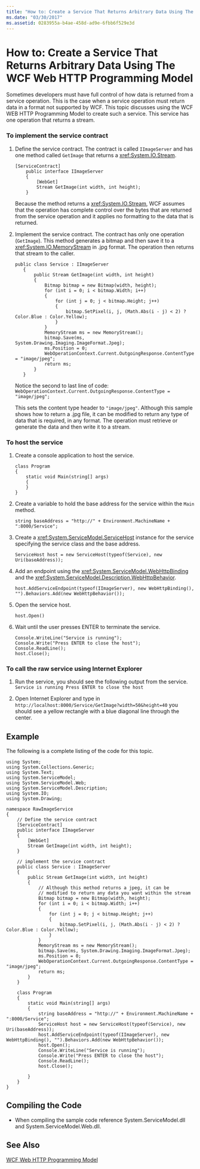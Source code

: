```yaml
---
title: "How to: Create a Service That Returns Arbitrary Data Using The WCF Web HTTP Programming Model"
ms.date: "03/30/2017"
ms.assetid: 0283955a-b4ae-458d-ad9e-6fbb6f529e3d
---
```

# How to: Create a Service That Returns Arbitrary Data Using The WCF Web HTTP Programming Model
Sometimes developers must have full control of how data is returned from a service operation. This is the case when a service operation must return data in a format not supported by WCF. This topic discusses using the WCF WEB HTTP Programming Model to create such a service. This service has one operation that returns a stream.  
  
### To implement the service contract  
  
1. Define the service contract. The contract is called `IImageServer` and has one method called `GetImage` that returns a <xref:System.IO.Stream>.  
  
   ```  
   [ServiceContract]  
       public interface IImageServer  
       {  
           [WebGet]  
           Stream GetImage(int width, int height);  
       }  
   ```  
  
    Because the method returns a <xref:System.IO.Stream>, WCF assumes that the operation has complete control over the bytes that are returned from the service operation and it applies no formatting to the data that is returned.  
  
2. Implement the service contract. The contract has only one operation (`GetImage`). This method generates a bitmap and then save it to a <xref:System.IO.MemoryStream> in .jpg format. The operation then returns that stream to the caller.  
  
   ```  
   public class Service : IImageServer  
      {  
          public Stream GetImage(int width, int height)  
          {  
              Bitmap bitmap = new Bitmap(width, height);  
              for (int i = 0; i < bitmap.Width; i++)  
              {  
                  for (int j = 0; j < bitmap.Height; j++)  
                  {  
                      bitmap.SetPixel(i, j, (Math.Abs(i - j) < 2) ? Color.Blue : Color.Yellow);  
                  }  
              }  
              MemoryStream ms = new MemoryStream();  
              bitmap.Save(ms, System.Drawing.Imaging.ImageFormat.Jpeg);  
              ms.Position = 0;  
              WebOperationContext.Current.OutgoingResponse.ContentType = "image/jpeg";  
              return ms;  
          }  
      }  
   ```  
  
    Notice the second to last line of code: `WebOperationContext.Current.OutgoingResponse.ContentType = "image/jpeg";`  
  
    This sets the content type header to `"image/jpeg"`. Although this sample shows how to return a .jpg file, it can be modified to return any type of data that is required, in any format. The operation must retrieve or generate the data and then write it to a stream.  
  
### To host the service  
  
1. Create a console application to host the service.  
  
   ```  
   class Program  
   {  
       static void Main(string[] args)  
       {  
       }   
   }  
   ```  
  
2. Create a variable to hold the base address for the service within the `Main` method.  
  
   ```  
   string baseAddress = "http://" + Environment.MachineName + ":8000/Service";  
   ```  
  
3. Create a <xref:System.ServiceModel.ServiceHost> instance for the service specifying the service class and the base address.  
  
   ```  
   ServiceHost host = new ServiceHost(typeof(Service), new Uri(baseAddress));  
   ```  
  
4. Add an endpoint using the <xref:System.ServiceModel.WebHttpBinding> and the <xref:System.ServiceModel.Description.WebHttpBehavior>.  
  
   ```  
   host.AddServiceEndpoint(typeof(IImageServer), new WebHttpBinding(), "").Behaviors.Add(new WebHttpBehavior());  
   ```  
  
5. Open the service host.  
  
   ```  
   host.Open()  
   ```  
  
6. Wait until the user presses ENTER to terminate the service.  
  
   ```  
   Console.WriteLine("Service is running");  
   Console.Write("Press ENTER to close the host");  
   Console.ReadLine();  
   host.Close();  
   ```  
  
### To call the raw service using Internet Explorer  
  
1. Run the service, you should see the following output from the service. `Service is running Press ENTER to close the host`  
  
2. Open Internet Explorer and type in `http://localhost:8000/Service/GetImage?width=50&height=40` you should see a yellow rectangle with a blue diagonal line through the center.  
  
## Example  
 The following is a complete listing of the code for this topic.  
  
```  
using System;  
using System.Collections.Generic;  
using System.Text;  
using System.ServiceModel;  
using System.ServiceModel.Web;  
using System.ServiceModel.Description;  
using System.IO;  
using System.Drawing;  
  
namespace RawImageService  
{  
    // Define the service contract  
    [ServiceContract]  
    public interface IImageServer  
    {  
        [WebGet]  
        Stream GetImage(int width, int height);  
    }  
  
    // implement the service contract  
    public class Service : IImageServer  
    {  
        public Stream GetImage(int width, int height)  
        {  
            // Although this method returns a jpeg, it can be  
            // modified to return any data you want within the stream  
            Bitmap bitmap = new Bitmap(width, height);  
            for (int i = 0; i < bitmap.Width; i++)  
            {  
                for (int j = 0; j < bitmap.Height; j++)  
                {  
                    bitmap.SetPixel(i, j, (Math.Abs(i - j) < 2) ? Color.Blue : Color.Yellow);  
                }  
            }  
            MemoryStream ms = new MemoryStream();  
            bitmap.Save(ms, System.Drawing.Imaging.ImageFormat.Jpeg);  
            ms.Position = 0;  
            WebOperationContext.Current.OutgoingResponse.ContentType = "image/jpeg";  
            return ms;  
        }  
    }  
  
    class Program  
    {  
        static void Main(string[] args)  
        {  
            string baseAddress = "http://" + Environment.MachineName + ":8000/Service";  
            ServiceHost host = new ServiceHost(typeof(Service), new Uri(baseAddress));  
            host.AddServiceEndpoint(typeof(IImageServer), new WebHttpBinding(), "").Behaviors.Add(new WebHttpBehavior());  
            host.Open();  
            Console.WriteLine("Service is running");  
            Console.Write("Press ENTER to close the host");  
            Console.ReadLine();  
            host.Close();  
  
        }  
    }  
}  
```  
  
## Compiling the Code  
  
- When compiling the sample code reference System.ServiceModel.dll and System.ServiceModel.Web.dll.  
  
## See Also  
 [WCF Web HTTP Programming Model](../../../../docs/framework/wcf/feature-details/wcf-web-http-programming-model.md)
